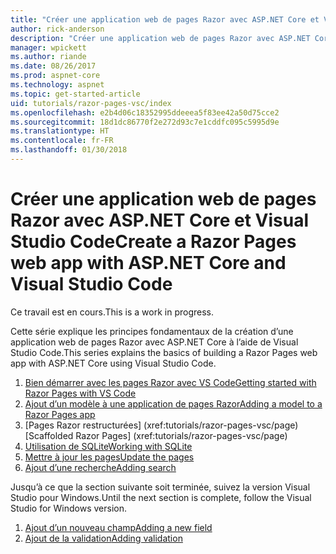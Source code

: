 ```yaml
---
title: "Créer une application web de pages Razor avec ASP.NET Core et Visual Studio Code"
author: rick-anderson
description: "Créer une application web de pages Razor avec ASP.NET Core et EF Core."
manager: wpickett
ms.author: riande
ms.date: 08/26/2017
ms.prod: aspnet-core
ms.technology: aspnet
ms.topic: get-started-article
uid: tutorials/razor-pages-vsc/index
ms.openlocfilehash: e2b4d06c18352995ddeeea5f83ee42a50d75cce2
ms.sourcegitcommit: 18d1dc86770f2e272d93c7e1cddfc095c5995d9e
ms.translationtype: HT
ms.contentlocale: fr-FR
ms.lasthandoff: 01/30/2018
---
```

# <a name="create-a-razor-pages-web-app-with-aspnet-core-and-visual-studio-code"></a><span data-ttu-id="4faed-103">Créer une application web de pages Razor avec ASP.NET Core et Visual Studio Code</span><span class="sxs-lookup"><span data-stu-id="4faed-103">Create a Razor Pages web app with ASP.NET Core and Visual Studio Code</span></span>

<span data-ttu-id="4faed-104">Ce travail est en cours.</span><span class="sxs-lookup"><span data-stu-id="4faed-104">This is a work in progress.</span></span>

<span data-ttu-id="4faed-105">Cette série explique les principes fondamentaux de la création d’une application web de pages Razor avec ASP.NET Core à l’aide de Visual Studio Code.</span><span class="sxs-lookup"><span data-stu-id="4faed-105">This series explains the basics of building a Razor Pages web app with ASP.NET Core using Visual Studio Code.</span></span>

1. [<span data-ttu-id="4faed-106">Bien démarrer avec les pages Razor avec VS Code</span><span class="sxs-lookup"><span data-stu-id="4faed-106">Getting started with Razor Pages with VS Code</span></span>](xref:tutorials/razor-pages-vsc/razor-pages-start)
1. [<span data-ttu-id="4faed-107">Ajout d’un modèle à une application de pages Razor</span><span class="sxs-lookup"><span data-stu-id="4faed-107">Adding a model to a Razor Pages app</span></span>](xref:tutorials/razor-pages-vsc/model)
1. <span data-ttu-id="4faed-108">[Pages Razor restructurées]         (xref:tutorials/razor-pages-vsc/page)</span><span class="sxs-lookup"><span data-stu-id="4faed-108">[Scaffolded Razor Pages]         (xref:tutorials/razor-pages-vsc/page)</span></span>
1. [<span data-ttu-id="4faed-109">Utilisation de SQLite</span><span class="sxs-lookup"><span data-stu-id="4faed-109">Working with SQLite</span></span>](xref:tutorials/razor-pages-vsc/sql)
1. [<span data-ttu-id="4faed-110">Mettre à jour les pages</span><span class="sxs-lookup"><span data-stu-id="4faed-110">Update the pages</span></span>](xref:tutorials/razor-pages-vsc/da1)
1. [<span data-ttu-id="4faed-111">Ajout d’une recherche</span><span class="sxs-lookup"><span data-stu-id="4faed-111">Adding search</span></span>](xref:tutorials/razor-pages-vsc/search)

<span data-ttu-id="4faed-112">Jusqu’à ce que la section suivante soit terminée, suivez la version Visual Studio pour Windows.</span><span class="sxs-lookup"><span data-stu-id="4faed-112">Until the next section is complete, follow the Visual Studio for Windows version.</span></span>

1. [<span data-ttu-id="4faed-113">Ajout d’un nouveau champ</span><span class="sxs-lookup"><span data-stu-id="4faed-113">Adding a new field</span></span>](xref:tutorials/razor-pages/new-field)
1. [<span data-ttu-id="4faed-114">Ajout de la validation</span><span class="sxs-lookup"><span data-stu-id="4faed-114">Adding validation</span></span>](xref:tutorials/razor-pages/validation)
